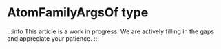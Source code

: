 # AtomFamilyArgsOf type

:::info
This article is a work in progress. We are actively filling in the gaps and appreciate your patience.
:::
